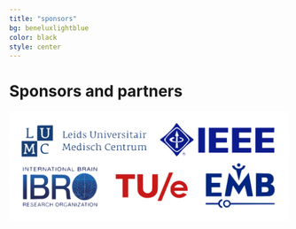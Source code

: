 ```yaml
---
title: "sponsors"
bg: beneluxlightblue
color: black
style: center
---
```


# Sponsors and partners


![logo](img/partners_sponsors_logos2.png)
